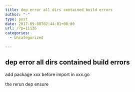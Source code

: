 ```yaml
---
title: dep error all dirs contained build errors
author: "-"
type: post
date: 2017-09-08T02:44:01+00:00
url: /?p=11136
categories:
  - Uncategorized

---
```

## dep error all dirs contained build errors
add package xxx before import in xxx.go
  
the rerun dep ensure